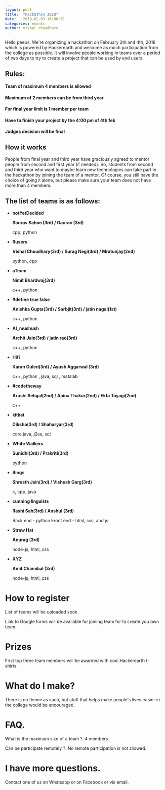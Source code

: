```yaml
---
layout: post
title:  "Hackathon 2018"
date:   2018-02-03 16:00:01
categories: events
author: vishal choudhary
---
```


Hello peeps. We're organizing a hackathon on February 3th and 4th, 2018 which is powered by Hackerearth and welcome as much participation
from the college as possible. It will involve people working in teams over a period of two days to try to
create a project that can be used by end users.

## Rules:
#### Team of maximum 4 members is allowed 
#### Maximum of 2 members can be from third year 
#### For final year limit is 1 member per team 
#### Have to finish your project by the 4:00 pm of 4th feb 
#### Judges decision will be final 

## How it works

People from final year and third year have graciously agreed to mentor people from second and first year
(if needed). So, students from second and third year who want to maybe learn new technologies can take part
in the hackathon by joining the team of a mentor. Of course, you still have the choice of going it alone,
but please make sure your team does not have more than 4 members.

## The list of teams is as follows:
* **notYetDecided**

  **Sourav Sahoo (3rd) / Gaurav (3rd)**

  cpp, python

* **Rusers**

  **Vishal Choudhary(3rd) / Surag Negi(3rd) / Mratunjay(2nd)**

  python, cpp

* **aTeam**

  **Nimit Bhardwaj(3rd)**

  c++, python

* **#define true false**

  **Anishka Gupta(3rd) / Sarbjit(3rd) / jatin nagal(1st)**

  c++, python

* **Al_mushush**

  **Archit Jain(3rd) / jatin rao(3rd)**

  c++, python 

* **Hifi**

  **Karan Guleri(3rd) / Ayush Aggarwal (3rd)**

  c++, python , java, sql , matalab

* **#codetheway**

  **Arushi Sehgal(2nd) / Aaina Thakur(2nd) / Ekta Tayagi(2nd)**

  c++ 

* **kitkat**

  **Diksha(3rd) / Shaharyar(3rd)**

  core java, j2ee, sql 
* **White Walkers**

  **Sunidhi(3rd) / Prakriti(3rd)**

  python

* **Bings**

  **Shresth Jain(3rd) / Vishesh Garg(3rd)**

  c, cpp, java

* **cunning linguists** 

  **Rashi Sah(3rd) / Anshul (3rd)**  

  Back end - python Front end - html, css, and js

* **Straw Hat**

  **Anurag (3rd)**

  node-js, html, css

* **XYZ**

  **Amit Chamibal (3rd)**

  node-js, html, css

# How to register
List of teams will be uploaded soon.

Link to Google forms will be available for joining team for to create you own team

# Prizes 
First top three team members will be awarded with cool Hackerearth t-shirts.

# What do I make?

There is no theme as such, but stuff that helps make people's lives easier in the college would be encouraged.

# FAQ.

What is the maximum size of a team ?.
4 members

Can be participate remotely ?.
No remote participation is not allowed. 


# I have more questions.

Contact one of us on Whatsapp or on Facebook or via email.
